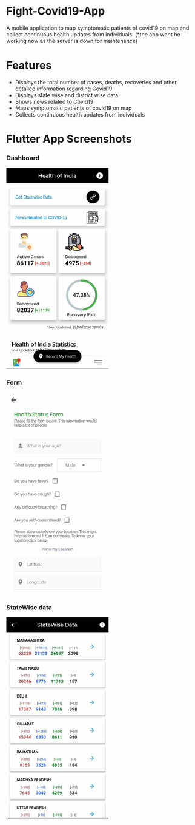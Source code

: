 # Fight-Covid19-App
A mobile application to map symptomatic patients of covid19 on map and collect continuous health updates from individuals.
(*the app wont be working now as the server is down for maintenance)
# Features
* Displays the total number of cases, deaths, recoveries and other detailed information regarding Covid19
* Displays state wise and district wise data
* Shows news related to Covid19
* Maps symptomatic patients of covid19 on map
* Collects continuous health updates from individuals

# Flutter App Screenshots
### Dashboard
<img src="dash.jpg" width=270 height=530>

### Form
<img src="form.jpg" width=270 height=530>

### StateWise data
<img src="state.jpg" width=270 height=530>
 
